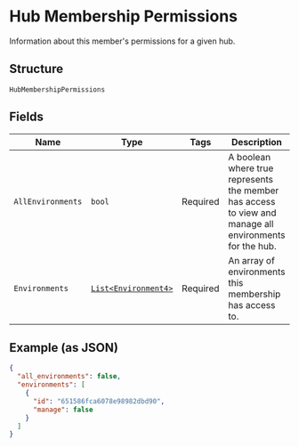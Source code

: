 
# Hub Membership Permissions

Information about this member's permissions for a given hub.

## Structure

`HubMembershipPermissions`

## Fields

| Name | Type | Tags | Description |
|  --- | --- | --- | --- |
| `AllEnvironments` | `bool` | Required | A boolean where true represents the member has access to view and manage all environments for the hub. |
| `Environments` | [`List<Environment4>`](../../doc/models/environment-4.md) | Required | An array of environments this membership has access to. |

## Example (as JSON)

```json
{
  "all_environments": false,
  "environments": [
    {
      "id": "651586fca6078e98982dbd90",
      "manage": false
    }
  ]
}
```

